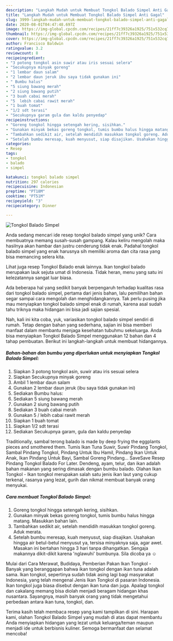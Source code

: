 ```yaml
---
description: "Langkah Mudah untuk Membuat Tongkol Balado Simpel Anti Gagal"
title: "Langkah Mudah untuk Membuat Tongkol Balado Simpel Anti Gagal"
slug: 3999-langkah-mudah-untuk-membuat-tongkol-balado-simpel-anti-gagal
date: 2020-08-01T04:47:48.697Z
image: https://img-global.cpcdn.com/recipes/21ff7c39326a1925/751x532cq70/tongkol-balado-simpel-foto-resep-utama.jpg
thumbnail: https://img-global.cpcdn.com/recipes/21ff7c39326a1925/751x532cq70/tongkol-balado-simpel-foto-resep-utama.jpg
cover: https://img-global.cpcdn.com/recipes/21ff7c39326a1925/751x532cq70/tongkol-balado-simpel-foto-resep-utama.jpg
author: Francisco Baldwin
ratingvalue: 3.2
reviewcount: 8
recipeingredient:
- "3 potong tongkol asin suwir atau iris sesuai selera"
- "Secukupnya minyak goreng"
- "1 lembar daun salam"
- "2 lembar daun jeruk ibu saya tidak gunakan ini"
- " Bumbu halus"
- "5 siung bawang merah"
- "2 siung bawang putih"
- "3 buah cabai merah"
- "5  lebih cabai rawit merah"
- "1 buah tomat"
- "1/2 sdt terasi"
- "Secukupnya garam gula dan kaldu penyedap"
recipeinstructions:
- "Goreng tongkol hingga setengah kering, sisihkan."
- "Gunakan minyak bekas goreng tongkol, tumis bumbu halus hingga matang. Masukkan bahan lain."
- "Tambahkan sedikit air, setelah mendidih masukkan tongkol goreng. Aduk merata."
- "Setelah bumbu meresap, kuah menyusut, siap disajikan. Usahakan hingga air betul-betul menyusut ya, tersisa minyaknya saja, agar awet. Masakan ini bertahan hingga 3 hari tanpa dihangatkan. Sengaja makannya dikit-dikit karena &#39;nglawuhi&#39; bumbunya. Sila dicoba ya ☺️"
categories:
- Resep
tags:
- tongkol
- balado
- simpel

katakunci: tongkol balado simpel 
nutrition: 297 calories
recipecuisine: Indonesian
preptime: "PT18M"
cooktime: "PT51M"
recipeyield: "3"
recipecategory: Dinner

---
```



![Tongkol Balado Simpel](https://img-global.cpcdn.com/recipes/21ff7c39326a1925/751x532cq70/tongkol-balado-simpel-foto-resep-utama.jpg)

Anda sedang mencari ide resep tongkol balado simpel yang unik? Cara membuatnya memang susah-susah gampang. Kalau keliru mengolah maka hasilnya akan hambar dan justru cenderung tidak enak. Padahal tongkol balado simpel yang enak harusnya sih memiliki aroma dan cita rasa yang bisa memancing selera kita.

Lihat juga resep Tongkol Balado enak lainnya. Ikan tongkol balado merupakan lauk sejuta umat di Indonesia. Tidak heran, menu yang satu ini kelezatannya sangat luar biasa.

Ada beberapa hal yang sedikit banyak berpengaruh terhadap kualitas rasa dari tongkol balado simpel, pertama dari jenis bahan, lalu pemilihan bahan segar sampai cara mengolah dan menghidangkannya. Tak perlu pusing jika mau menyiapkan tongkol balado simpel enak di rumah, karena asal sudah tahu triknya maka hidangan ini bisa jadi sajian spesial.


Nah, kali ini kita coba, yuk, variasikan tongkol balado simpel sendiri di rumah. Tetap dengan bahan yang sederhana, sajian ini bisa memberi manfaat dalam membantu menjaga kesehatan tubuhmu sekeluarga. Anda bisa menyiapkan Tongkol Balado Simpel menggunakan 12 bahan dan 4 tahap pembuatan. Berikut ini langkah-langkah untuk membuat hidangannya.

<!--inarticleads1-->

##### Bahan-bahan dan bumbu yang diperlukan untuk menyiapkan Tongkol Balado Simpel:

1. Siapkan 3 potong tongkol asin, suwir atau iris sesuai selera
1. Siapkan Secukupnya minyak goreng
1. Ambil 1 lembar daun salam
1. Gunakan 2 lembar daun jeruk (ibu saya tidak gunakan ini)
1. Sediakan  Bumbu halus:
1. Sediakan 5 siung bawang merah
1. Gunakan 2 siung bawang putih
1. Sediakan 3 buah cabai merah
1. Gunakan 5 / lebih cabai rawit merah
1. Siapkan 1 buah tomat
1. Siapkan 1/2 sdt terasi
1. Sediakan Secukupnya garam, gula dan kaldu penyedap


Traditionally, sambal terong balado is made by deep frying the eggplants pieces and smothered them. Tumis Ikan Tuna Suwir, Suwir Pindang Tongkol, Sambal Pindang Tongkol, Pindang Untuk Ibu Hamil, Pindang Ikan Untuk Anak, Ikan Pindang Untuk Bayi, Sambal Goreng Pindang… SaveSave Resep Pindang Tongkol Balado For Later. Dendeng, ayam, telur, dan ikan adalah bahan makanan yang sering dimasak dengan bumbu balado. Olahan Ikan Tongkol - Ikan tongkol merupakan salah satu jenis ikan laut yang cukup terkenal, rasanya yang lezat, gurih dan nikmat membuat banyak orang menyukai. 

<!--inarticleads2-->

##### Cara membuat Tongkol Balado Simpel:

1. Goreng tongkol hingga setengah kering, sisihkan.
1. Gunakan minyak bekas goreng tongkol, tumis bumbu halus hingga matang. Masukkan bahan lain.
1. Tambahkan sedikit air, setelah mendidih masukkan tongkol goreng. Aduk merata.
1. Setelah bumbu meresap, kuah menyusut, siap disajikan. Usahakan hingga air betul-betul menyusut ya, tersisa minyaknya saja, agar awet. Masakan ini bertahan hingga 3 hari tanpa dihangatkan. Sengaja makannya dikit-dikit karena &#39;nglawuhi&#39; bumbunya. Sila dicoba ya ☺️


Mulai dari Cara Merawat, Budidaya, Pemberian Pakan Ikan Tongkol - Banyak yang beranggapan bahwa ikan tongkol dengan ikan tuna adalah sama. Ikan tongkol, sepertinya sudah tidak asing lagi bagi masyarakat Indonesia, yang telah mengenal Jenis Ikan Tongkol di pasaran Indonesia. Ikan tongkol juga biasa disebut dengan ikan tuna dan juga. Apalagi tongkol dan cakalang memang bisa diolah menjadi beragam hidangan khas nusantara. Sayangnya, masih banyak orang yang tidak mengetahui perbedaan antara ikan tuna, tongkol, dan. 

Terima kasih telah membaca resep yang kami tampilkan di sini. Harapan kami, olahan Tongkol Balado Simpel yang mudah di atas dapat membantu Anda menyiapkan hidangan yang lezat untuk keluarga/teman maupun menjadi ide untuk berbisnis kuliner. Semoga bermanfaat dan selamat mencoba!
